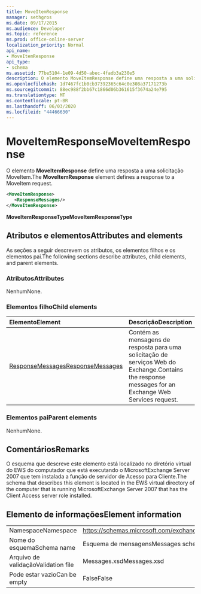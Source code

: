 ```yaml
---
title: MoveItemResponse
manager: sethgros
ms.date: 09/17/2015
ms.audience: Developer
ms.topic: reference
ms.prod: office-online-server
localization_priority: Normal
api_name:
- MoveItemResponse
api_type:
- schema
ms.assetid: 77be5104-1e09-4d50-abec-4fadb3a230e5
description: O elemento MoveItemResponse define uma resposta a uma solicitação MoveItem.
ms.openlocfilehash: 1d7467fc1b0cb37392365c64c0e308a37171273b
ms.sourcegitcommit: 88ec988f2bb67c1866d06b361615f3674a24e795
ms.translationtype: MT
ms.contentlocale: pt-BR
ms.lasthandoff: 06/03/2020
ms.locfileid: "44466630"
---
```

# <a name="moveitemresponse"></a><span data-ttu-id="78007-103">MoveItemResponse</span><span class="sxs-lookup"><span data-stu-id="78007-103">MoveItemResponse</span></span>

<span data-ttu-id="78007-104">O elemento **MoveItemResponse** define uma resposta a uma solicitação MoveItem.</span><span class="sxs-lookup"><span data-stu-id="78007-104">The **MoveItemResponse** element defines a response to a MoveItem request.</span></span> 
  
```xml
<MoveItemResponse>
   <ResponseMessages/>
</MoveItemResponse>
```

 <span data-ttu-id="78007-105">**MoveItemResponseType**</span><span class="sxs-lookup"><span data-stu-id="78007-105">**MoveItemResponseType**</span></span>
## <a name="attributes-and-elements"></a><span data-ttu-id="78007-106">Atributos e elementos</span><span class="sxs-lookup"><span data-stu-id="78007-106">Attributes and elements</span></span>

<span data-ttu-id="78007-107">As seções a seguir descrevem os atributos, os elementos filhos e os elementos pai.</span><span class="sxs-lookup"><span data-stu-id="78007-107">The following sections describe attributes, child elements, and parent elements.</span></span>
  
### <a name="attributes"></a><span data-ttu-id="78007-108">Atributos</span><span class="sxs-lookup"><span data-stu-id="78007-108">Attributes</span></span>

<span data-ttu-id="78007-109">Nenhum</span><span class="sxs-lookup"><span data-stu-id="78007-109">None.</span></span>
  
### <a name="child-elements"></a><span data-ttu-id="78007-110">Elementos filho</span><span class="sxs-lookup"><span data-stu-id="78007-110">Child elements</span></span>

|<span data-ttu-id="78007-111">**Elemento**</span><span class="sxs-lookup"><span data-stu-id="78007-111">**Element**</span></span>|<span data-ttu-id="78007-112">**Descrição**</span><span class="sxs-lookup"><span data-stu-id="78007-112">**Description**</span></span>|
|:-----|:-----|
|[<span data-ttu-id="78007-113">ResponseMessages</span><span class="sxs-lookup"><span data-stu-id="78007-113">ResponseMessages</span></span>](responsemessages.md) <br/> |<span data-ttu-id="78007-114">Contém as mensagens de resposta para uma solicitação de serviços Web do Exchange.</span><span class="sxs-lookup"><span data-stu-id="78007-114">Contains the response messages for an Exchange Web Services request.</span></span>  <br/> |
   
### <a name="parent-elements"></a><span data-ttu-id="78007-115">Elementos pai</span><span class="sxs-lookup"><span data-stu-id="78007-115">Parent elements</span></span>

<span data-ttu-id="78007-116">Nenhum</span><span class="sxs-lookup"><span data-stu-id="78007-116">None.</span></span>
  
## <a name="remarks"></a><span data-ttu-id="78007-117">Comentários</span><span class="sxs-lookup"><span data-stu-id="78007-117">Remarks</span></span>

<span data-ttu-id="78007-118">O esquema que descreve este elemento está localizado no diretório virtual do EWS do computador que está executando o MicrosoftExchange Server 2007 que tem instalada a função de servidor de Acesso para Cliente.</span><span class="sxs-lookup"><span data-stu-id="78007-118">The schema that describes this element is located in the EWS virtual directory of the computer that is running MicrosoftExchange Server 2007 that has the Client Access server role installed.</span></span>
  
## <a name="element-information"></a><span data-ttu-id="78007-119">Elemento de informações</span><span class="sxs-lookup"><span data-stu-id="78007-119">Element information</span></span>

|||
|:-----|:-----|
|<span data-ttu-id="78007-120">Namespace</span><span class="sxs-lookup"><span data-stu-id="78007-120">Namespace</span></span>  <br/> |https://schemas.microsoft.com/exchange/services/2006/messages  <br/> |
|<span data-ttu-id="78007-121">Nome do esquema</span><span class="sxs-lookup"><span data-stu-id="78007-121">Schema name</span></span>  <br/> |<span data-ttu-id="78007-122">Esquema de mensagens</span><span class="sxs-lookup"><span data-stu-id="78007-122">Messages schema</span></span>  <br/> |
|<span data-ttu-id="78007-123">Arquivo de validação</span><span class="sxs-lookup"><span data-stu-id="78007-123">Validation file</span></span>  <br/> |<span data-ttu-id="78007-124">Messages.xsd</span><span class="sxs-lookup"><span data-stu-id="78007-124">Messages.xsd</span></span>  <br/> |
|<span data-ttu-id="78007-125">Pode estar vazio</span><span class="sxs-lookup"><span data-stu-id="78007-125">Can be empty</span></span>  <br/> |<span data-ttu-id="78007-126">False</span><span class="sxs-lookup"><span data-stu-id="78007-126">False</span></span>  <br/> |
   

